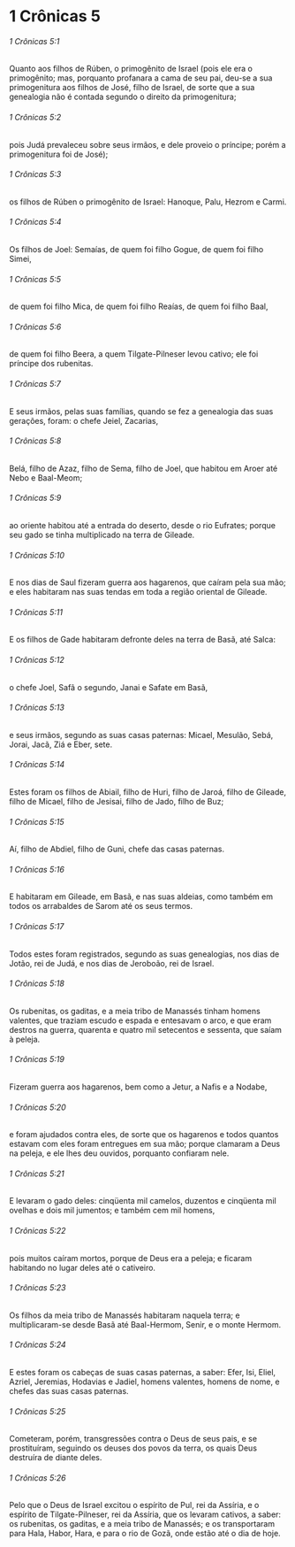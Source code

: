 # 1 Crônicas 5

###### 1 Crônicas 5:1

Quanto aos filhos de Rúben, o primogênito de Israel (pois ele era o primogênito; mas, porquanto profanara a cama de seu pai, deu-se a sua primogenitura aos filhos de José, filho de Israel, de sorte que a sua genealogia não é contada segundo o direito da primogenitura;

###### 1 Crônicas 5:2

pois Judá prevaleceu sobre seus irmãos, e dele proveio o príncipe; porém a primogenitura foi de José);

###### 1 Crônicas 5:3

os filhos de Rúben o primogênito de Israel: Hanoque, Palu, Hezrom e Carmi.

###### 1 Crônicas 5:4

Os filhos de Joel: Semaías, de quem foi filho Gogue, de quem foi filho Simei,

###### 1 Crônicas 5:5

de quem foi filho Mica, de quem foi filho Reaías, de quem foi filho Baal,

###### 1 Crônicas 5:6

de quem foi filho Beera, a quem Tilgate-Pilneser levou cativo; ele foi príncipe dos rubenitas.

###### 1 Crônicas 5:7

E seus irmãos, pelas suas famílias, quando se fez a genealogia das suas gerações, foram: o chefe Jeiel, Zacarias,

###### 1 Crônicas 5:8

Belá, filho de Azaz, filho de Sema, filho de Joel, que habitou em Aroer até Nebo e Baal-Meom;

###### 1 Crônicas 5:9

ao oriente habitou até a entrada do deserto, desde o rio Eufrates; porque seu gado se tinha multiplicado na terra de Gileade.

###### 1 Crônicas 5:10

E nos dias de Saul fizeram guerra aos hagarenos, que caíram pela sua mão; e eles habitaram nas suas tendas em toda a região oriental de Gileade.

###### 1 Crônicas 5:11

E os filhos de Gade habitaram defronte deles na terra de Basã, até Salca:

###### 1 Crônicas 5:12

o chefe Joel, Safã o segundo, Janai e Safate em Basã,

###### 1 Crônicas 5:13

e seus irmãos, segundo as suas casas paternas: Micael, Mesulão, Sebá, Jorai, Jacã, Ziá e Eber, sete.

###### 1 Crônicas 5:14

Estes foram os filhos de Abiail, filho de Huri, filho de Jaroá, filho de Gileade, filho de Micael, filho de Jesisai, filho de Jado, filho de Buz;

###### 1 Crônicas 5:15

Aí, filho de Abdiel, filho de Guni, chefe das casas paternas.

###### 1 Crônicas 5:16

E habitaram em Gileade, em Basã, e nas suas aldeias, como também em todos os arrabaldes de Sarom até os seus termos.

###### 1 Crônicas 5:17

Todos estes foram registrados, segundo as suas genealogias, nos dias de Jotão, rei de Judá, e nos dias de Jeroboão, rei de Israel.

###### 1 Crônicas 5:18

Os rubenitas, os gaditas, e a meia tribo de Manassés tinham homens valentes, que traziam escudo e espada e entesavam o arco, e que eram destros na guerra, quarenta e quatro mil setecentos e sessenta, que saíam à peleja.

###### 1 Crônicas 5:19

Fizeram guerra aos hagarenos, bem como a Jetur, a Nafis e a Nodabe,

###### 1 Crônicas 5:20

e foram ajudados contra eles, de sorte que os hagarenos e todos quantos estavam com eles foram entregues em sua mão; porque clamaram a Deus na peleja, e ele lhes deu ouvidos, porquanto confiaram nele.

###### 1 Crônicas 5:21

E levaram o gado deles: cinqüenta mil camelos, duzentos e cinqüenta mil ovelhas e dois mil jumentos; e também cem mil homens,

###### 1 Crônicas 5:22

pois muitos caíram mortos, porque de Deus era a peleja; e ficaram habitando no lugar deles até o cativeiro.

###### 1 Crônicas 5:23

Os filhos da meia tribo de Manassés habitaram naquela terra; e multiplicaram-se desde Basã até Baal-Hermom, Senir, e o monte Hermom.

###### 1 Crônicas 5:24

E estes foram os cabeças de suas casas paternas, a saber: Efer, Isi, Eliel, Azriel, Jeremias, Hodavias e Jadiel, homens valentes, homens de nome, e chefes das suas casas paternas.

###### 1 Crônicas 5:25

Cometeram, porém, transgressões contra o Deus de seus pais, e se prostituíram, seguindo os deuses dos povos da terra, os quais Deus destruíra de diante deles.

###### 1 Crônicas 5:26

Pelo que o Deus de Israel excitou o espírito de Pul, rei da Assíria, e o espírito de Tilgate-Pilneser, rei da Assíria, que os levaram cativos, a saber: os rubenitas, os gaditas, e a meia tribo de Manassés; e os transportaram para Hala, Habor, Hara, e para o rio de Gozã, onde estão até o dia de hoje.

